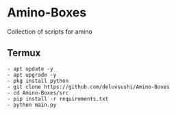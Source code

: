 # Amino-Boxes
Collection of scripts for amino


## Termux
```shell
- apt update -y
- apt upgrade -y
- pkg install python
- git clone https://github.com/deluvsushi/Amino-Boxes
- cd Amino-Boxes/src
- pip install -r requirements.txt
- python main.py
```
